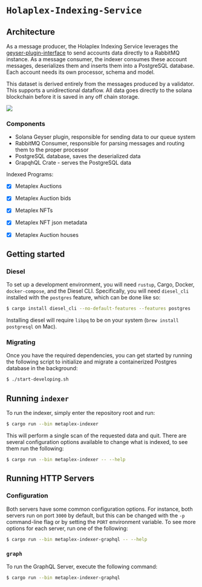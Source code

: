 # `Holaplex-Indexing-Service`


## Architecture
As a message producer, the Holaplex Indexing Service leverages the [geyser-plugin-interface](https://github.com/solana-labs/solana/tree/master/geyser-plugin-interface) to send accounts data directly to a RabbitMQ instance. As a message consumer, the indexer consumes these account messages, deserializes them and inserts them into a PostgreSQL database. Each account needs its own processor, schema and model.

This dataset is derived entirely from the messages produced by a validator. This supports a unidirectional dataflow. All data goes directly to the solana blockchain before it is saved in any off chain storage.

![](https://ipfs.cache.holaplex.com/bafkreiceois7frablbcdhiw4573m53rmhboadd5a2tkiw2mkle2el5udke)

### Components
- Solana Geyser plugin, responsible for sending data to our queue system
- RabbitMQ Consumer, responsible for parsing messages and routing them to the proper processor
- PostgreSQL database, saves the deserialized data
- GrapqhQL Crate - serves the PostgreSQL data



Indexed Programs:

- [X] Metaplex Auctions
- [X] Metaplex Auction bids
- [X] Metaplex NFTs
- [X] Metaplex NFT json metadata
- [X] Metaplex Auction houses



## Getting started

### Diesel

To set up a development environment, you will need `rustup`, Cargo, Docker,
`docker-compose`, and the Diesel CLI. Specifically, you will need `diesel_cli`
installed with the `postgres` feature, which can be done like so:

```sh
$ cargo install diesel_cli --no-default-features --features postgres
```

Installing diesel will require `libpq` to be on your system (`brew install
postgresql` on Mac).

### Migrating

Once you have the required dependencies, you can get started by running the
following script to initialize and migrate a containerized Postgres database in
the background:

```sh
$ ./start-developing.sh
```

## Running `indexer`

To run the indexer, simply enter the repository root and run:

```sh
$ cargo run --bin metaplex-indexer
```

This will perform a single scan of the requested data and quit.  There are
several configuration options available to change what is indexed, to see them
run the following:

```sh
$ cargo run --bin metaplex-indexer -- --help
```

## Running HTTP Servers

### Configuration

Both servers have some common configuration options.  For instance, both servers
run on port `3000` by default, but this can be changed with the `-p`
command-line flag or by setting the `PORT` environment variable.  To see more
options for each server, run one of the following:

```sh
$ cargo run --bin metaplex-indexer-graphql -- --help
```

### `graph`

To run the GraphQL Server, execute the following command:

```sh
$ cargo run --bin metaplex-indexer-graphql
```


